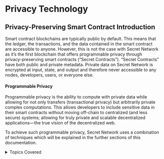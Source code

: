 # Privacy Technology

## Privacy-Preserving Smart Contract Introduction

Smart contract blockchains are typically public by default. This means that the ledger, the transactions, and the data contained in the smart contract are accessible to anyone. However, this is not the case with Secret Network as it’s the first blockchain that offers programmable privacy through privacy-preserving smart contracts (“Secret Contracts”). “Secret Contracts” have both public and private metadata. Private data on Secret Network is encrypted at input, state, and output and therefore never accessible to any nodes, developers, users, or everyone else.&#x20;

#### Programmable Privacy

Programmable privacy is the ability to compute with private data while allowing for not only transfers (transactional privacy) but arbitrarily private complex computations. This allows developers to include sensitive data in their smart contracts without moving off-chain to centralized (and less secure) systems; allowing for truly private and scalable decentralized applications— the true vision of the decentralized web.

To achieve such programmable privacy, Secret Network uses a combination of techniques which will be explained in the further sections of this documentation.

<details>

<summary>Topics Covered</summary>

[Steps Of A Private Transactions](detailed-steps-of-a-private-transaction.md)

[Private Computation & Consensus Flow](private-computation-and-consensus-flow/)

[Encryption - Key Management](encryption-key-management/)&#x20;

[Trusted Execution Environments (TEE) - Intel SGX](intel-sgx/)

[Access Control](access-control/)&#x20;

[Plans Beyond SGX](plans-beyond-sgx.md)

[Theoretical Attacks](theoretical-attacks.md)

</details>
